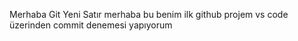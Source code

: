 Merhaba Git
Yeni Satır
merhaba bu benim ilk github projem
vs code üzerinden commit denemesi yapıyorum